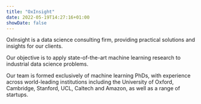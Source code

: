 ```yaml
---
title: "OxInsight"
date: 2022-05-19T14:27:16+01:00
showDate: false
---
```


<!-- Our objective is to apply state-of-the-art machine learning research to industrial data science problems, to generate industry-leading business intelligence. -->

<!-- Our objective is to enable industry-leading business intelligence by applying state-of-the-art machine learning research to real-world problems. -->

OxInsight is a data science consulting firm, providing practical solutions and insights for our clients.

Our objective is to apply state-of-the-art machine learning research to industrial data science problems.

Our team is formed exclusively of machine learning PhDs, with experience across world-leading institutions including the University of Oxford, Cambridge, Stanford, UCL, Caltech and Amazon, as well as a range of startups.